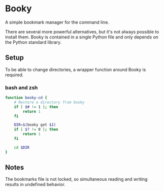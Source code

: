 # Booky

A simple bookmark manager for the command line.

There are several more powerful alternatives, but it's not always possible to
install them. Booky is contained in a single Python file and only depends
on the Python standard library.

## Setup

To be able to change directories, a wrapper function around Booky is required.

### bash and zsh

```bash
function booky-cd {
    # Restore a directory from booky
    if [ $# != 1 ]; then
        return 1
    fi

    DIR=$(booky get $1)
    if [ $? != 0 ]; then
        return 1
    fi

    cd $DIR
}
```

## Notes

The bookmarks file is not locked, so simultaneous reading and writing results
in undefined behavior.
